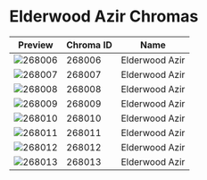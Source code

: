 # Elderwood Azir Chromas

| Preview | Chroma ID | Name |
|---------|-----------|------|
| ![268006](https://raw.communitydragon.org/latest/plugins/rcp-be-lol-game-data/global/default/v1/champion-chroma-images/268/268006.png) | 268006 | Elderwood Azir |
| ![268007](https://raw.communitydragon.org/latest/plugins/rcp-be-lol-game-data/global/default/v1/champion-chroma-images/268/268007.png) | 268007 | Elderwood Azir |
| ![268008](https://raw.communitydragon.org/latest/plugins/rcp-be-lol-game-data/global/default/v1/champion-chroma-images/268/268008.png) | 268008 | Elderwood Azir |
| ![268009](https://raw.communitydragon.org/latest/plugins/rcp-be-lol-game-data/global/default/v1/champion-chroma-images/268/268009.png) | 268009 | Elderwood Azir |
| ![268010](https://raw.communitydragon.org/latest/plugins/rcp-be-lol-game-data/global/default/v1/champion-chroma-images/268/268010.png) | 268010 | Elderwood Azir |
| ![268011](https://raw.communitydragon.org/latest/plugins/rcp-be-lol-game-data/global/default/v1/champion-chroma-images/268/268011.png) | 268011 | Elderwood Azir |
| ![268012](https://raw.communitydragon.org/latest/plugins/rcp-be-lol-game-data/global/default/v1/champion-chroma-images/268/268012.png) | 268012 | Elderwood Azir |
| ![268013](https://raw.communitydragon.org/latest/plugins/rcp-be-lol-game-data/global/default/v1/champion-chroma-images/268/268013.png) | 268013 | Elderwood Azir |